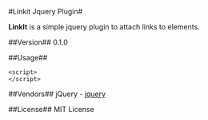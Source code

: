 #Linkit Jquery Plugin#

**LinkIt** is a simple jquery plugin to attach links to elements.

##Version##
0.1.0

##Usage##

    <script>
    </script>
    
##Vendors##
jQuery - [jquery](http://jquery.com)
 
##License##
MIT License
 